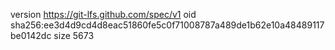 version https://git-lfs.github.com/spec/v1
oid sha256:ee3d4d9cd4d8eac51860fe5c0f71008787a489de1b62e10a48489117be0142dc
size 5673
